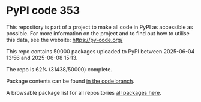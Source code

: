 # PyPI code 353

This repository is part of a project to make all code in PyPI as accessible as possible. For more information 
on the project and to find out how to utilise this data, see the website: https://py-code.org/

This repo contains 50000 packages uploaded to PyPI between 
2025-06-04 13:56 and 2025-06-08 15:13.

The repo is 62% (31438/50000) complete.

Package contents can be found [in the code branch](https://github.com/pypi-data/pypi-mirror-353/tree/code/packages).

A browsable package list for all repositories [all packages here](https://py-code.org/repositories/pypi-mirror-353).



